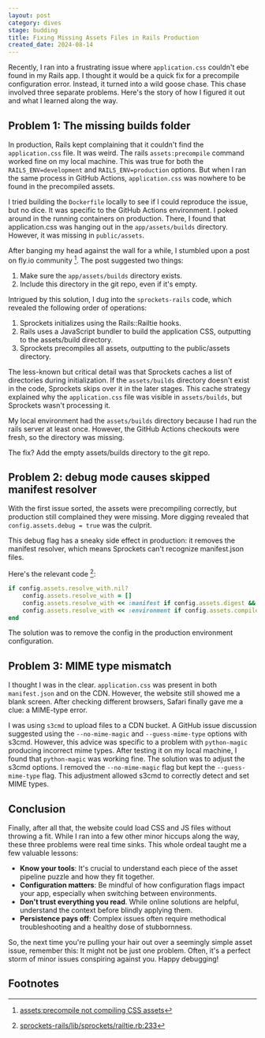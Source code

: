 ```yaml
---
layout: post
category: dives
stage: budding
title: Fixing Missing Assets Files in Rails Production
created_date: 2024-08-14
---
```


Recently, I ran into a frustrating issue where `application.css` couldn't ebe found in my Rails app.
I thought it would be a quick fix for a precompile configuration error. 
Instead, it turned into a wild goose chase. This chase involved three separate problems.
Here's the story of how I figured it out and what I learned along the way.

## Problem 1: The missing builds folder

In production, Rails kept complaining that it couldn't find the `application.css` file.
It was weird. The rails `assets:precompile` command worked fine on my local machine. 
This was true for both the `RAILS_ENV=development` and `RAILS_ENV=production` options.
But when I ran the same process in GitHub Actions, `application.css` was nowhere to be found in the precompiled assets.

I tried building the `Dockerfile` locally to see if I could reproduce the issue, but no dice. It was specific to the GitHub Actions environment.
I poked around in the running containers on production. 
There, I found that application.css was hanging out in the `app/assets/builds` directory. 
However, it was missing in `public/assets`.

After banging my head against the wall for a while, I stumbled upon a post on fly.io community [^1]. 
The post suggested two things:

1. Make sure the `app/assets/builds` directory exists.
2. Include this directory in the git repo, even if it's empty.

Intrigued by this solution, I dug into the `sprockets-rails` code, which revealed the following order of operations:

1. Sprockets initializes using the Rails::Railtie hooks.
2. Rails uses a JavaScript bundler to build the application CSS, outputting to the assets/build directory.
3. Sprockets precompiles all assets, outputting to the public/assets directory.

The less-known but critical detail was that Sprockets caches a list of directories during initialization. 
If the `assets/builds` directory doesn't exist in the code, Sprockets skips over it in the later stages.
This cache strategy explained why the `application.css` file was visible in `assets/builds`, but Sprockets wasn't processing it.

My local environment had the `assets/builds` directory because I had run the rails server at least once.
However, the GitHub Actions checkouts were fresh, so the directory was missing. 

The fix? Add the empty assets/builds directory to the git repo.

## Problem 2: debug mode causes skipped manifest resolver

With the first issue sorted, the assets were precompiling correctly, but production still complained they were missing. 
More digging revealed that `config.assets.debug = true` was the culprit.

This debug flag has a sneaky side effect in production: it removes the manifest resolver, which means Sprockets can't recognize manifest.json files. 

Here's the relevant code [^2]:

```ruby
if config.assets.resolve_with.nil?
    config.assets.resolve_with = []
    config.assets.resolve_with << :manifest if config.assets.digest && !config.assets.debug
    config.assets.resolve_with << :environment if config.assets.compile
end
```

The solution was to remove the config in the production environment configuration.

## Problem 3: MIME type mismatch

I thought I was in the clear. `application.css` was present in both `manifest.json` and on the CDN.
However, the website still showed me a blank screen. 
After checking different browsers, Safari finally gave me a clue: a MIME-type error.

I was using `s3cmd` to upload files to a CDN bucket. A GitHub issue discussion suggested using the `--no-mime-magic` and `--guess-mime-type` options with s3cmd. 
However, this advice was specific to a problem with `python-magic` producing incorrect mime types.
After testing it on my local machine, I found that `python-magic` was working fine. 
The solution was to adjust the s3cmd options. I removed the `--no-mime-magic` flag but kept the `--guess-mime-type` flag. 
This adjustment allowed s3cmd to correctly detect and set MIME types.

## Conclusion

Finally, after all that, the website could load CSS and JS files without throwing a fit. 
While I ran into a few other minor hiccups along the way, these three problems were real time sinks.
This whole ordeal taught me a few valuable lessons:

- **Know your tools**: It's crucial to understand each piece of the asset pipeline puzzle and how they fit together.
- **Configuration matters**: Be mindful of how configuration flags impact your app, especially when switching between environments.
- **Don't trust everything you read**. While online solutions are helpful, understand the context before blindly applying them.
- **Persistence pays off**: Complex issues often require methodical troubleshooting and a healthy dose of stubbornness.

So, the next time you're pulling your hair out over a seemingly simple asset issue, remember this:
It might not be just one problem. Often, it's a perfect storm of minor issues conspiring against you.
Happy debugging!

## Footnotes

[^1]: [assets:precompile not compiling CSS assets](https://community.fly.io/t/assets-precompile-not-compiling-css-assets/18398)
[^2]: [sprockets-rails/lib/sprockets/railtie.rb:233](https://github.com/rails/sprockets-rails/blob/2c04236faaacd021b7810289cbac93e962ff14da/lib/sprockets/railtie.rb#L233C91-L233C96)
